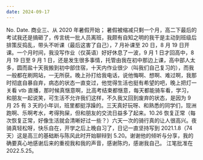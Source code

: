 ```yaml
---
date: 2024-09-17
---
```


No.
Date.
商业三、从 2020 年暑假开始；
暑假被缩减只剩一个月，高二下最后的考试我还是搞砸了，传言统一批人员离班，我颇有自知之明的我干是主动到班级后排策反捣乱，带头不听课（最后这害了自己），7 月补课至 20 日，8 月 19 日开课。一个月时间，我没写作业（仅英语）好好休息了一波，9 月 1 日才回高中，8 月 19 日至 9 月 1 日，还是发生很多事情，托管由我在初中那边上课，高中部人太多，圆而盐十天我搬到初中部住宿，十天内作业很少（叫我们自己复习的），而我一般都在刷网站，一无所获。晚上孙打给我电话，说他悔啊、想啊、难过啊，我那时彻底自暴自弃，病态的状态一直变过，他觉得生活也挺有希望的吧，晚上把灯一关看 vtb 直播，那时候真惬意啊，比高考结束都惬意，每天都能骑车看，学习，和朋友一起说笑，可生活不允许我们这样，不久我又回到废弃的状态，是因为 9 月 25 有 3 天的小年训，班里都挺浮躁的。三天真好玩呀、和熟悉的同学们，现洲跑啊、乐啊考水，考得狗屎，但和朋友的交流日益多了起来。10.26 恢复正常（每次恢复正常，好像生活就会清晰好过一些？）六天一次的骑行真的让人很高兴。夜骑真轻松呀，快乐自在，开学之后上晚自习了，日记一直坚持写到 2021.1.8（74 天）这是高三的基础断与陈风此时开始聊辩到 5.20。谢谢他的倾听与分享，我的确要真心地感谢后来的重视我和我的声音，感谢陈灼，感谢我自己。
江笔批准在 2022.5.25。
